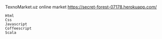 TexnoMarket.uz online market https://secret-forest-07178.herokuapp.com/


    Html
    Css
    Javascript
    Coffeescript
    Scala 
